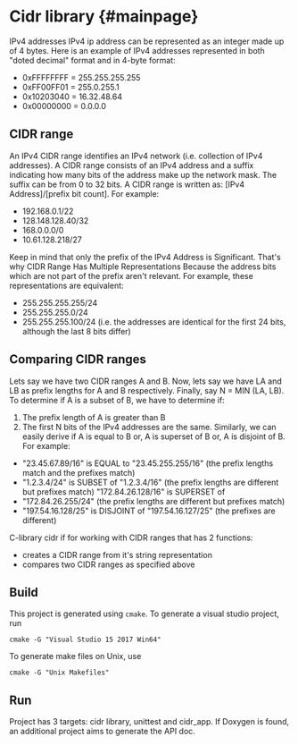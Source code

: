 Cidr library                         {#mainpage}
============

IPv4 addresses
IPv4 ip address can be represented as an integer made up of 4 bytes. Here is an example of IPv4 addresses represented in both "doted decimal" format and in 4-byte format:
- 0xFFFFFFFF = 255.255.255.255
- 0xFF00FF01 = 255.0.255.1
- 0x10203040 = 16.32.48.64
- 0x00000000 = 0.0.0.0
 
CIDR range
-------------

An IPv4 CIDR range identifies an IPv4 network (i.e. collection of IPv4 addresses). A CIDR range consists of an IPv4 address and a 
suffix indicating how many bits of the address make up the network mask. The suffix can be from 0 to 32 bits. A CIDR range is written as: [IPv4 Address]/[prefix bit count]. For example:
- 192.168.0.1/22
- 128.148.128.40/32
- 168.0.0.0/0
- 10.61.128.218/27
 
Keep in mind that only the prefix of the IPv4 Address is Significant. That's why CIDR Range Has Multiple Representations Because the address bits which are not part of the prefix aren't relevant. For example, these representations are equivalent:
- 255.255.255.255/24
- 255.255.255.0/24
- 255.255.255.100/24
(i.e. the addresses are identical for the first 24 bits, although the last 8 bits differ)
 
Comparing CIDR ranges
-------------

Lets say we have two CIDR ranges A and B. Now, lets say we have LA and LB as prefix lengths for A and B respectively. Finally, say N = MIN (LA, LB). To determine if A is a subset of B, we have to determine if:
1. The prefix length of A is greater than B
2. The first N bits of the IPv4 addresses are the same. Similarly, we can easily derive if A is equal to B or, A is superset of B or, A is disjoint of B.
For example:
- "23.45.67.89/16" is EQUAL to "23.45.255.255/16" (the prefix lengths match and the prefixes match)
- "1.2.3.4/24" is SUBSET of "1.2.3.4/16" (the prefix lengths are different but prefixes match) "172.84.26.128/16" is SUPERSET of
- "172.84.26.255/24" (the prefix lengths are different but prefixes match)
- "197.54.16.128/25" is DISJOINT of "197.54.16.127/25" (the prefixes are different)
 
C-library cidr if for working with CIDR ranges that has 2 functions:
- creates a CIDR range from it's string representation
- compares two CIDR ranges as specified above

Build
-------------

This project is generated using `cmake`. To generate a visual studio project, run
```
cmake -G "Visual Studio 15 2017 Win64"
```
To generate make files on Unix, use
```
cmake -G "Unix Makefiles"
```


Run
-------------

Project has 3 targets: cidr library, unittest and cidr_app.
If Doxygen is found, an additional project aims to generate the API doc.
